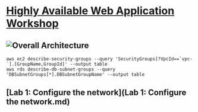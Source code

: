 # [Highly Available Web Application Workshop](https://catalog.us-east-1.prod.workshops.aws/workshops/3de93ad5-ebbe-4258-b977-b45cdfe661f1/en-US/introduction/overview)
## ![Overall Architecture](https://github.com/aws-samples/aws-refarch-wordpress/raw/master/images/aws-refarch-wordpress-v20171026.jpeg)


```
aws ec2 describe-security-groups --query 'SecurityGroups[?VpcId==`vpc-`].[GroupName,GroupId]' --output table
aws rds describe-db-subnet-groups --query 'DBSubnetGroups[*].DBSubnetGroupName' --output table

```
## [Lab 1: Configure the network](Lab 1: Configure the network.md)

